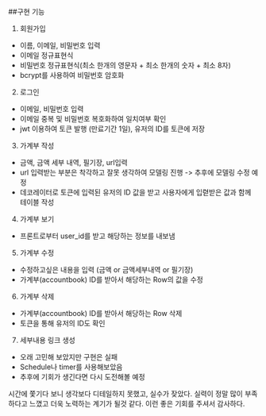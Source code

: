 ##구현 기능
1. 회원가입
  - 이름, 이메일, 비밀번호 입력
  - 이메일 정규표현식
  - 비밀번호 정규표현식(최소 한개의 영문자 + 최소 한개의 숫자 + 최소 8자)
  - bcrypt를 사용하여 비밀번호 암호화
2. 로그인
  - 이메일, 비밀번호 입력
  - 이메일 중복 및 비밀번호 복호화하여 일치여부 확인
  - jwt 이용하여 토큰 발행 (만료기간 1일), 유저의 ID를 토큰에 저장
3. 가계부 작성
  - 금액, 금액 세부 내역, 필기장, url입력
  - url 입력받는 부분은 착각하고 잘못 생각하여 모델링 진행 -> 추후에 모델링 수정 예정
  - 데코레이터로 토큰에 입력된 유저의 ID 값을 받고 사용자에게 입렫받은 값과 함께 테이블 작성
4. 가계부 보기
  - 프론트로부터 user_id를 받고 해당하는 정보를 내보냄
5. 가계부 수정
  - 수정하고싶은 내용을 입력 (금액 or 금액세부내역 or 필기장)
  - 가계부(accountbook) ID를 받아서 해당하는 Row의 값을 수정
6. 가계부 삭제
  - 가계부(accountbook) ID를 받아서 해당하는 Row 삭제
  - 토큰을 통해 유저의 ID도 확인
7. 세부내용 링크 생성
  - 오래 고민해 보았지만 구현은 실패
  - Schedule나 timer를 사용해보았음
  - 추후에 기회가 생긴다면 다시 도전해볼 예정

시간에 쫓기다 보니 생각보다 디테일하지 못했고, 실수가 잦았다. 실력이 정말 많이 부족하다고 느꼈고 더욱 노력하는 계기가 될것 같다. 
이런 좋은 기회를 주셔서 감사하다.
